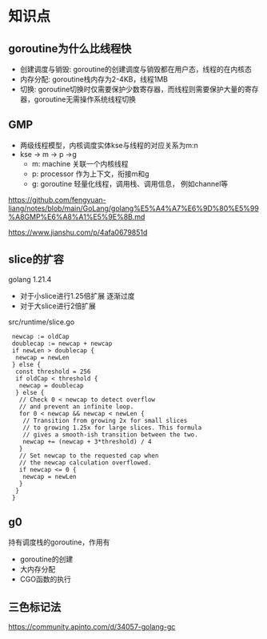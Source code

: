 # 知识点

## goroutine为什么比线程快

- 创建调度与销毁: goroutine的创建调度与销毁都在用户态，线程的在内核态
- 内存分配: goroutine栈内存为2-4KB，线程1MB
- 切换: goroutine切换时仅需要保护少数寄存器，而线程则需要保护大量的寄存器，goroutine无需操作系统线程切换

## GMP

- 两级线程模型，内核调度实体kse与线程的对应关系为m:n
- kse -> m -> p ->g
  - m: machine 关联一个内核线程
  - p: processor 作为上下文，衔接m和g
  - g: goroutine 轻量化线程，调用栈、调用信息， 例如channel等

https://github.com/fengyuan-liang/notes/blob/main/GoLang/golang%E5%A4%A7%E6%9D%80%E5%99%A8GMP%E6%A8%A1%E5%9E%8B.md

<https://www.jianshu.com/p/4afa0679851d>

## slice的扩容

golang 1.21.4

- 对于小slice进行1.25倍扩展 逐渐过度
- 对于大slice进行2倍扩展

src/runtime/slice.go

```golang
 newcap := oldCap
 doublecap := newcap + newcap
 if newLen > doublecap {
  newcap = newLen
 } else {
  const threshold = 256
  if oldCap < threshold {
   newcap = doublecap
  } else {
   // Check 0 < newcap to detect overflow
   // and prevent an infinite loop.
   for 0 < newcap && newcap < newLen {
    // Transition from growing 2x for small slices
    // to growing 1.25x for large slices. This formula
    // gives a smooth-ish transition between the two.
    newcap += (newcap + 3*threshold) / 4
   }
   // Set newcap to the requested cap when
   // the newcap calculation overflowed.
   if newcap <= 0 {
    newcap = newLen
   }
  }
 }
```

## g0

持有调度栈的goroutine，作用有

- goroutine的创建
- 大内存分配
- CGO函数的执行

## 三色标记法

https://community.apinto.com/d/34057-golang-gc

